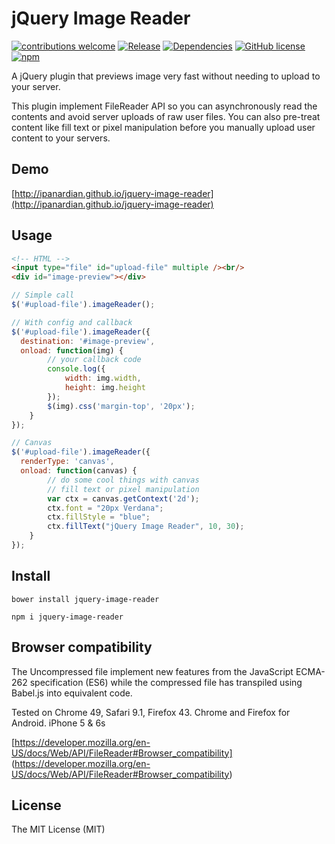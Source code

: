 # jQuery Image Reader
[![contributions welcome](https://img.shields.io/badge/contributions-welcome-brightgreen.svg?style=flat)](https://github.com/ipanardian/jquery-image-reader/issues) 
[![Release](https://img.shields.io/badge/release-v1.0.0-orange.svg)](https://github.com/ipanardian/jquery-image-reader/releases)
[![Dependencies](https://img.shields.io/badge/dependencies-jQuery%203.x-blue.svg)](https://jquery.com/)
[![GitHub license](https://img.shields.io/badge/license-MIT-red.svg)](https://raw.githubusercontent.com/ipanardian/jquery-image-reader/master/LICENSE)
[![npm](https://img.shields.io/npm/dt/jquery-image-reader.svg)]()

A jQuery plugin that previews image very fast without needing to upload to your server.

This plugin implement FileReader API so you can asynchronously read the contents and avoid server uploads of raw user files.  You can also pre-treat content like fill text or pixel manipulation before you manually upload user content to your servers.

## Demo
[http://ipanardian.github.io/jquery-image-reader](http://ipanardian.github.io/jquery-image-reader)

## Usage
```html
<!-- HTML -->
<input type="file" id="upload-file" multiple /><br/>
<div id="image-preview"></div>
```

```js
// Simple call
$('#upload-file').imageReader();

// With config and callback
$('#upload-file').imageReader({
  destination: '#image-preview',
  onload: function(img) {
		// your callback code
		console.log({
			width: img.width,
			height: img.height
		});
		$(img).css('margin-top', '20px');
	}
});

// Canvas
$('#upload-file').imageReader({
  renderType: 'canvas',
  onload: function(canvas) {
		// do some cool things with canvas
		// fill text or pixel manipulation
		var ctx = canvas.getContext('2d');
	    ctx.font = "20px Verdana";
	    ctx.fillStyle = "blue";
	    ctx.fillText("jQuery Image Reader", 10, 30);
	}
});
```

## Install
```
bower install jquery-image-reader  

npm i jquery-image-reader
```

## Browser compatibility
The Uncompressed file implement new features from the JavaScript ECMA-262 specification (ES6) while the compressed file has transpiled using Babel.js into equivalent code.
 
Tested on Chrome 49, Safari 9.1, Firefox 43. Chrome and Firefox for Android. iPhone 5 & 6s

[https://developer.mozilla.org/en-US/docs/Web/API/FileReader#Browser_compatibility] (https://developer.mozilla.org/en-US/docs/Web/API/FileReader#Browser_compatibility)

## License
The MIT License (MIT)
